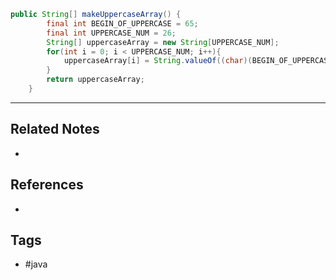 ```java
public String[] makeUppercaseArray() {
        final int BEGIN_OF_UPPERCASE = 65;
        final int UPPERCASE_NUM = 26;
        String[] uppercaseArray = new String[UPPERCASE_NUM];
        for(int i = 0; i < UPPERCASE_NUM; i++){
            uppercaseArray[i] = String.valueOf((char)(BEGIN_OF_UPPERCASE + i));
        }
        return uppercaseArray;
    }
```

---
## Related Notes
- 

## References
- 

## Tags
- #java 